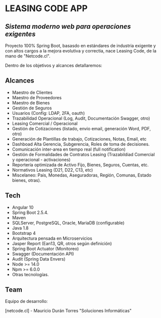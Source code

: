 # LEASING CODE APP
## _Sistema moderno web para operaciones exigentes_

Proyecto 100% Spring Boot, basasdo en estándares de industria exigente y con altos cargos a la mejora evolutiva y correctia, nace Leasing Code, de la mano de "Netcode.cl".

Dentro de los objetivos y alcances detallaremos:

## Alcances

- Maestro de Clientes
- Maestro de Proveedores
- Maestro de Bienes
- Gestión de Seguros
- Usuarios (Config: LDAP, 2FA, oauth)
- Trazabilidad Operacional (Log, Audit, Documentación Swagger, otro) 
- Leasing Comercial / Operacional
- Gestión de Cotizaciones (listado, envio email, generación Word, PDF, otro)
- Generación de Plantillas de trabajo, Cotizaciones, Notas, Email, etc
- Dashboad Alta Gerencia, Subgerencia, Roles de toma de decisiones.
- Comunicación inter-area en tiempo real (full notification)
- Gestión de Formalidades de Contratos Leasing (Trazabildiad Comercial y operacional - activaciones)
- Reportería optimizada de Activo Fijo, Bienes, Seguros, Cuentas, etc.
- Normativos Leasing (D21, D22, C13, etc)
- Miscelaneo: Pais, Monedas, Aseguradoras, Región, Comunas, Estado bienes, otras).

## Tech

- Angular 10
- Spring Boot 2.5.4.
- Maven
- SQLServer, PostgreSQL, Oracle, MariaDB (configurable)
- Java 1.8
- Bootstrap 4
- Arquitectura pensada en Microservicios
- Jasper Report (Ean13, QR, otros según definición)
- Spring Boot Actuator (Monitoreo)
- Swagger (Documentación API)
- Audit (Spring Data Envers)
- Node >= 14.0 
- Npm >= 6.0.0
- Otras tecnologías.

## Team

Equipo de desarrollo: 

[netcode.cl] - Mauricio Durán Torres
"Soluciones Informáticas"

